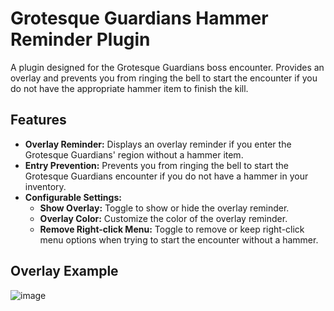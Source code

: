 # Grotesque Guardians Hammer Reminder Plugin

A plugin designed for the Grotesque Guardians boss encounter. 
Provides an overlay and prevents you from ringing the bell to start the encounter if you do not have the appropriate hammer item to finish the kill.

## Features

- **Overlay Reminder:** Displays an overlay reminder if you enter the Grotesque Guardians' region without a hammer item.
- **Entry Prevention:** Prevents you from ringing the bell to start the Grotesque Guardians encounter if you do not have a hammer in your inventory.
- **Configurable Settings:**
    - **Show Overlay:** Toggle to show or hide the overlay reminder.
    - **Overlay Color:** Customize the color of the overlay reminder.
    - **Remove Right-click Menu:** Toggle to remove or keep right-click menu options when trying to start the encounter without a hammer.

## Overlay Example
![image](https://github.com/SoaresPT/gg-hammer-reminder/assets/9897471/089236ca-3d6e-4a8a-8948-5f17fbeeb54d)
